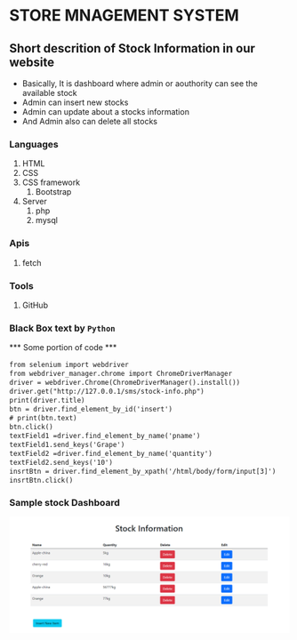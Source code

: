 # STORE MNAGEMENT SYSTEM


## Short descrition of Stock Information in our website

* Basically, It is dashboard where admin or aouthority can see the available stock
* Admin can insert new stocks
* Admin can update about a stocks information
* And Admin also can delete all stocks


### Languages
1. HTML
1. CSS
1. CSS framework
    1. Bootstrap
1. Server
    1. php
    1. mysql

### Apis
1. fetch

### Tools
1. GitHub

### Black Box text by `Python`

*** Some portion of code ***

    from selenium import webdriver
    from webdriver_manager.chrome import ChromeDriverManager
    driver = webdriver.Chrome(ChromeDriverManager().install())
    driver.get("http://127.0.0.1/sms/stock-info.php")
    print(driver.title)
    btn = driver.find_element_by_id('insert')
    # print(btn.text)
    btn.click()
    textField1 =driver.find_element_by_name('pname')
    textField1.send_keys('Grape')
    textField2 =driver.find_element_by_name('quantity')
    textField2.send_keys('10')
    insrtBtn = driver.find_element_by_xpath('/html/body/form/input[3]')
    insrtBtn.click()
 


### Sample stock Dashboard

![stock UI](image/stock-info.png)